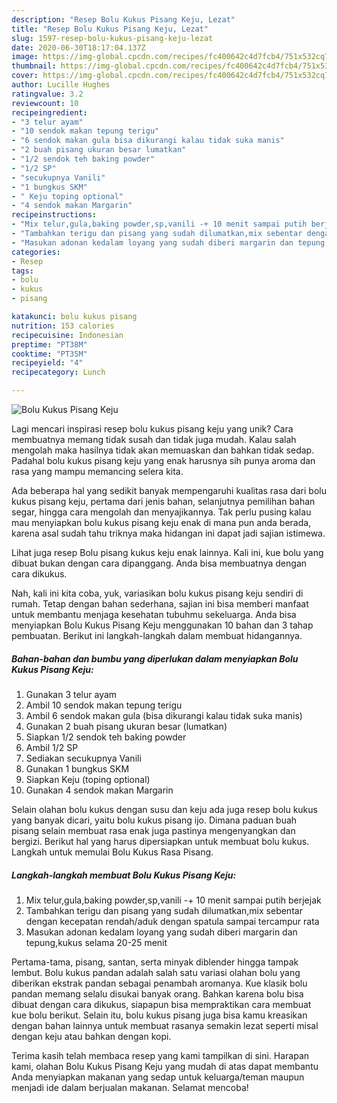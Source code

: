 ```yaml
---
description: "Resep Bolu Kukus Pisang Keju, Lezat"
title: "Resep Bolu Kukus Pisang Keju, Lezat"
slug: 1597-resep-bolu-kukus-pisang-keju-lezat
date: 2020-06-30T18:17:04.137Z
image: https://img-global.cpcdn.com/recipes/fc400642c4d7fcb4/751x532cq70/bolu-kukus-pisang-keju-foto-resep-utama.jpg
thumbnail: https://img-global.cpcdn.com/recipes/fc400642c4d7fcb4/751x532cq70/bolu-kukus-pisang-keju-foto-resep-utama.jpg
cover: https://img-global.cpcdn.com/recipes/fc400642c4d7fcb4/751x532cq70/bolu-kukus-pisang-keju-foto-resep-utama.jpg
author: Lucille Hughes
ratingvalue: 3.2
reviewcount: 10
recipeingredient:
- "3 telur ayam"
- "10 sendok makan tepung terigu"
- "6 sendok makan gula bisa dikurangi kalau tidak suka manis"
- "2 buah pisang ukuran besar lumatkan"
- "1/2 sendok teh baking powder"
- "1/2 SP"
- "secukupnya Vanili"
- "1 bungkus SKM"
- " Keju toping optional"
- "4 sendok makan Margarin"
recipeinstructions:
- "Mix telur,gula,baking powder,sp,vanili -+ 10 menit sampai putih berjejak"
- "Tambahkan terigu dan pisang yang sudah dilumatkan,mix sebentar dengan kecepatan rendah/aduk dengan spatula sampai tercampur rata"
- "Masukan adonan kedalam loyang yang sudah diberi margarin dan tepung,kukus selama 20-25 menit"
categories:
- Resep
tags:
- bolu
- kukus
- pisang

katakunci: bolu kukus pisang 
nutrition: 153 calories
recipecuisine: Indonesian
preptime: "PT38M"
cooktime: "PT35M"
recipeyield: "4"
recipecategory: Lunch

---
```



![Bolu Kukus Pisang Keju](https://img-global.cpcdn.com/recipes/fc400642c4d7fcb4/751x532cq70/bolu-kukus-pisang-keju-foto-resep-utama.jpg)

Lagi mencari inspirasi resep bolu kukus pisang keju yang unik? Cara membuatnya memang tidak susah dan tidak juga mudah. Kalau salah mengolah maka hasilnya tidak akan memuaskan dan bahkan tidak sedap. Padahal bolu kukus pisang keju yang enak harusnya sih punya aroma dan rasa yang mampu memancing selera kita.

Ada beberapa hal yang sedikit banyak mempengaruhi kualitas rasa dari bolu kukus pisang keju, pertama dari jenis bahan, selanjutnya pemilihan bahan segar, hingga cara mengolah dan menyajikannya. Tak perlu pusing kalau mau menyiapkan bolu kukus pisang keju enak di mana pun anda berada, karena asal sudah tahu triknya maka hidangan ini dapat jadi sajian istimewa.

Lihat juga resep Bolu pisang kukus keju enak lainnya. Kali ini, kue bolu yang dibuat bukan dengan cara dipanggang. Anda bisa membuatnya dengan cara dikukus.


Nah, kali ini kita coba, yuk, variasikan bolu kukus pisang keju sendiri di rumah. Tetap dengan bahan sederhana, sajian ini bisa memberi manfaat untuk membantu menjaga kesehatan tubuhmu sekeluarga. Anda bisa menyiapkan Bolu Kukus Pisang Keju menggunakan 10 bahan dan 3 tahap pembuatan. Berikut ini langkah-langkah dalam membuat hidangannya.

<!--inarticleads1-->

##### Bahan-bahan dan bumbu yang diperlukan dalam menyiapkan Bolu Kukus Pisang Keju:

1. Gunakan 3 telur ayam
1. Ambil 10 sendok makan tepung terigu
1. Ambil 6 sendok makan gula (bisa dikurangi kalau tidak suka manis)
1. Gunakan 2 buah pisang ukuran besar (lumatkan)
1. Siapkan 1/2 sendok teh baking powder
1. Ambil 1/2 SP
1. Sediakan secukupnya Vanili
1. Gunakan 1 bungkus SKM
1. Siapkan  Keju (toping optional)
1. Gunakan 4 sendok makan Margarin


Selain olahan bolu kukus dengan susu dan keju ada juga resep bolu kukus yang banyak dicari, yaitu bolu kukus pisang ijo. Dimana paduan buah pisang selain membuat rasa enak juga pastinya mengenyangkan dan bergizi. Berikut hal yang harus dipersiapkan untuk membuat bolu kukus. Langkah untuk memulai Bolu Kukus Rasa Pisang. 

<!--inarticleads2-->

##### Langkah-langkah membuat Bolu Kukus Pisang Keju:

1. Mix telur,gula,baking powder,sp,vanili -+ 10 menit sampai putih berjejak
1. Tambahkan terigu dan pisang yang sudah dilumatkan,mix sebentar dengan kecepatan rendah/aduk dengan spatula sampai tercampur rata
1. Masukan adonan kedalam loyang yang sudah diberi margarin dan tepung,kukus selama 20-25 menit


Pertama-tama, pisang, santan, serta minyak diblender hingga tampak lembut. Bolu kukus pandan adalah salah satu variasi olahan bolu yang diberikan ekstrak pandan sebagai penambah aromanya. Kue klasik bolu pandan memang selalu disukai banyak orang. Bahkan karena bolu bisa dibuat dengan cara dikukus, siapapun bisa mempraktikan cara membuat kue bolu berikut. Selain itu, bolu kukus pisang juga bisa kamu kreasikan dengan bahan lainnya untuk membuat rasanya semakin lezat seperti misal dengan keju atau bahkan dengan kopi. 

Terima kasih telah membaca resep yang kami tampilkan di sini. Harapan kami, olahan Bolu Kukus Pisang Keju yang mudah di atas dapat membantu Anda menyiapkan makanan yang sedap untuk keluarga/teman maupun menjadi ide dalam berjualan makanan. Selamat mencoba!
